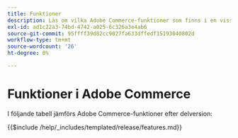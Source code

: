 ```yaml
---
title: Funktioner
description: Läs om vilka Adobe Commerce-funktioner som finns i en viss version.
exl-id: ad1c22a3-74bd-4742-a025-6c326a3e4ab6
source-git-commit: 95ffff39d82cc9027fa633dffedf15193040802d
workflow-type: tm+mt
source-wordcount: '26'
ht-degree: 0%

---
```


# Funktioner i Adobe Commerce

I följande tabell jämförs Adobe Commerce-funktioner efter delversion:

{{$include /help/_includes/templated/release/features.md}}
